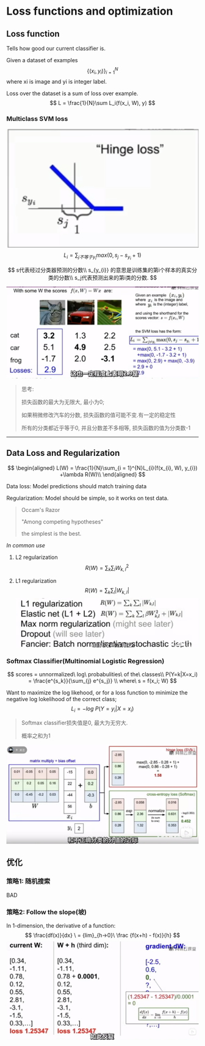 # Loss functions and optimization

## Loss function

Tells how good our current classifier is.

Given a dataset of examples
$$
\{(x_i, y_i)\}_{i=1}^{N}
$$
where xi is image and yi is integer label.

Loss over the dataset is a sum of loss over example.
$$
L = \frac{1}{N}\sum L_i(f(x_i, W), y)
$$

### Multiclass SVM loss

![image-20230824200203541](images/image-20230824200203541.png)
$$
L_i = \sum_{j不等于y_i}max(0, s_j - s_{y_{i}} + 1)
$$

$$
s代表经过分类器预测的分数\\
s_{y_{i}} 的意思是训练集的第i个样本的真实分类的分数\\
s_j代表预测出来的第i类的分数.
$$

![image-20230824201314059](images/image-20230824201314059.png)

> 思考:
>
> 损失函数的最大为无限大, 最小为0;
>
> 如果稍微修改汽车的分数, 损失函数的值可能不变.有一定的稳定性
>
> 所有的分类都近乎等于0, 并且分数差不多相等, 损失函数的值为分类数-1

---

## Data Loss and Regularization

$$
\begin{aligned}
L(W) = \frac{1}{N}\sum_{i = 1}^{N}L_{i}(f(x_{i}, W), y_{i}) +\lambda R(W)\\
\end{aligned}
$$

Data loss: Model predictions should match training data

Regularization: Model should be simple, so it works on test data.

> Occam's Razor
>
> "Among competing hypotheses"
>
> the simplest is the best.

*In common use*

1. L2 regularization
   $$
   R(W) = \sum_k\sum_l W_{k, l}^{2}
   $$

2. L1 regularization
   $$
   R(W) =\sum_k\sum_l |W_{k, l}|
   $$
   ![image-20230824205348667](images/image-20230824205348667.png)

### Softmax Classifier(Multinomial Logistic Regression)

$$
scores = unnormalized\ log\ probabulities\ of the\ classes\\
P(Y=k|X=x_i) = \frac{e^{s_k}}{\sum_{j} e^{s_j}} \\
where\ s = f(x_i; W)
$$

Want to maximize the log likehood, or for a loss function to minimize the negative log lokelihood of the correct class;
$$
L_i = -log\ P(Y=y_i| X=x_i)
$$

> Softmax classifier损失值是0, 最大为无穷大.
>
> 概率之和为1

![image-20230825091244142](images/image-20230825091244142.png)

## 优化

### 策略1: 随机搜索

BAD

### 策略2: Follow the slope(坡)

In 1-dimension, the derivative of a function:
$$
\frac{df(x)}{dx} \ = {lim}_{h->0}\  \frac {f(x+h) - f(x)}{h}
$$
 ![image-20230825125227101](images/image-20230825125227101.png)

